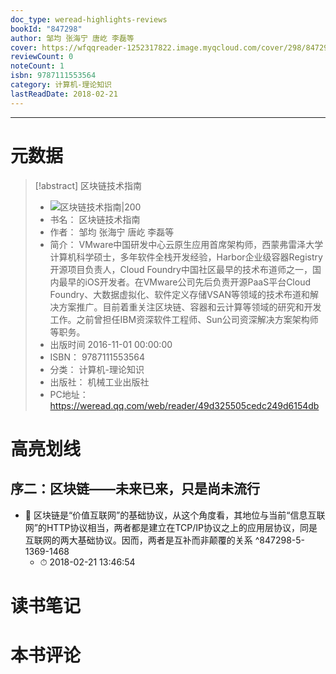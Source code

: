 ```yaml
---
doc_type: weread-highlights-reviews
bookId: "847298"
author: 邹均 张海宁 唐屹 李磊等
cover: https://wfqqreader-1252317822.image.myqcloud.com/cover/298/847298/t7_847298.jpg
reviewCount: 0
noteCount: 1
isbn: 9787111553564
category: 计算机-理论知识
lastReadDate: 2018-02-21
---
```


---
# 元数据
> [!abstract] 区块链技术指南
> - ![ 区块链技术指南|200](https://wfqqreader-1252317822.image.myqcloud.com/cover/298/847298/t7_847298.jpg)
> - 书名： 区块链技术指南
> - 作者： 邹均 张海宁 唐屹 李磊等
> - 简介： VMware中国研发中心云原生应用首席架构师，西蒙弗雷泽大学计算机科学硕士，多年软件全栈开发经验，Harbor企业级容器Registry开源项目负责人，Cloud Foundry中国社区最早的技术布道师之一，国内最早的iOS开发者。在VMware公司先后负责开源PaaS平台Cloud Foundry、大数据虚拟化、软件定义存储VSAN等领域的技术布道和解决方案推广。目前着重关注区块链、容器和云计算等领域的研究和开发工作。之前曾担任IBM资深软件工程师、Sun公司资深解决方案架构师等职务。
> - 出版时间 2016-11-01 00:00:00
> - ISBN： 9787111553564
> - 分类： 计算机-理论知识
> - 出版社： 机械工业出版社
> - PC地址：https://weread.qq.com/web/reader/49d325505cedc249d6154db

# 高亮划线

## 序二：区块链——未来已来，只是尚未流行


- 📌 区块链是“价值互联网”的基础协议，从这个角度看，其地位与当前“信息互联网”的HTTP协议相当，两者都是建立在TCP/IP协议之上的应用层协议，同是互联网的两大基础协议。因而，两者是互补而非颠覆的关系  ^847298-5-1369-1468
    - ⏱ 2018-02-21 13:46:54 
# 读书笔记

# 本书评论
